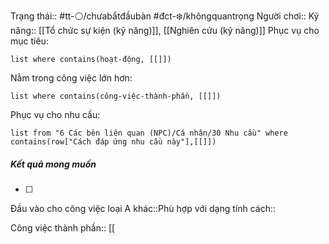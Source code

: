 Trạng thái:: #tt-⚪/chưabắtđầubàn
#đct-❄️/khôngquantrọng
Người chơi::
Kỹ năng:: [[Tổ chức sự kiện (kỹ năng)]], [[Nghiên cứu (kỹ năng)]]
Phục vụ cho mục tiêu:
```dataview
list where contains(hoạt-động, [[]])
```
Nằm trong công việc lớn hơn:
```dataview
list where contains(công-việc-thành-phần, [[]])
```
Phục vụ cho nhu cầu:
```dataview
list from "6 Các bên liên quan (NPC)/Cá nhân/30 Nhu cầu" where contains(row["Cách đáp ứng nhu cầu này"],[[]])
```

##### Kết quả mong muốn
- [ ] 
Đầu vào cho công việc loại A khác::Phù hợp với dạng tính cách::

Công việc thành phần:: [[